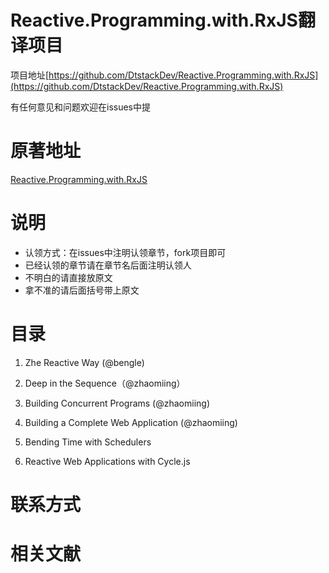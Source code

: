 # Reactive.Programming.with.RxJS翻译项目

项目地址[https://github.com/DtstackDev/Reactive.Programming.with.RxJS](https://github.com/DtstackDev/Reactive.Programming.with.RxJS)

有任何意见和问题欢迎在issues中提

# 原著地址

[Reactive.Programming.with.RxJS](https://media.pragprog.com/titles/smreactjs/reactive.pdf)

# 说明

* 认领方式：在issues中注明认领章节，fork项目即可
* 已经认领的章节请在章节名后面注明认领人
* 不明白的请直接放原文
* 拿不准的请后面括号带上原文

# 目录

1. Zhe Reactive Way (@bengle)

2. Deep in the Sequence（@zhaomiing）

3. Building Concurrent Programs (@zhaomiing)

4. Building a Complete Web Application (@zhaomiing)

5. Bending Time with Schedulers

6. Reactive Web Applications with Cycle.js

# 联系方式

# 相关文献
